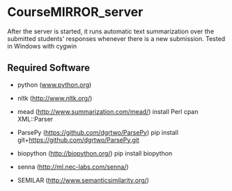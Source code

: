 # CourseMIRROR_server
After the server is started, it runs automatic text summarization over the submitted students' responses whenever there is a new submission. Tested in Windows with cygwin

## Required Software
* python (www.python.org)
* nltk (http://www.nltk.org/)
* mead (http://www.summarization.com/mead/)
   install Perl
   cpan XML::Parser
* ParsePy (https://github.com/dgrtwo/ParsePy)
  pip install git+https://github.com/dgrtwo/ParsePy.git  

* biopython (http://biopython.org/)
  pip install biopython

* senna (http://ml.nec-labs.com/senna/)
* SEMILAR (http://www.semanticsimilarity.org/)
